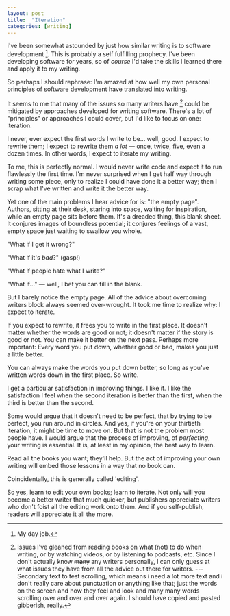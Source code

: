 ```yaml
---
layout: post
title:  "Iteration"
categories: [writing]
---
```


I've been somewhat astounded by just how similar writing is to software development [^1]. This is probably a self fulfilling prophecy. I've been developing software for years, so of _course_ I'd take the skills I learned there and apply it to my writing.

So perhaps I should rephrase: I'm amazed at how well my own personal principles of software development have translated into writing. 

It seems to me that many of the issues so many writers have [^2] could be mitigated by approaches developed for writing software. There's a lot of "principles" or approaches I could cover, but I'd like to focus on one: iteration.

I never, ever expect the first words I write to be... well, good.  I expect to rewrite them; I expect to rewrite them _a lot_ — once, twice, five, even a dozen times.  In other words, I expect to iterate my writing.

To me, this is perfectly normal. I would never write code and expect it to run flawlessly the first time. I'm never surprised when I get half way through writing some piece, only to realize I could have done it a better way; then I scrap what I've written and write it the better way.

Yet one of the main problems I hear advice for is: "the empty page". Authors, sitting at their desk, staring into space, waiting for inspiration, while an empty page sits before them.  It's a dreaded thing, this blank sheet. It conjures images of boundless potential; it conjures feelings of a vast, empty space just waiting to swallow you whole. 

"What if I get it wrong?"

"What if it's _bad_?" (gasp!)

"What if people hate what I write?"

"What if..." — well, I bet you can fill in the blank.

But I barely notice the empty page. All of the advice about overcoming writers block always seemed over-wrought. It took me time to realize why: I expect to iterate.

If you expect to rewrite, it frees you to write in the first place.  It doesn't matter whether the words are good or not; it doesn't matter if the story is good or not. You can make it better on the next pass.  Perhaps more important: Every word you put down, whether good or bad, makes you just a little better.

You can always make the words you put down better, so long as you've written words down in the first place. So write.

I get a particular satisfaction in improving things. I like it. I like the satisfaction I feel when the second iteration is better than the first, when the third is better than the second.

Some would argue that it doesn't need to be perfect, that by trying to be perfect, you run around in circles. And yes, if you're on your thirtieth iteration, it might be time to move on. But that is not the problem most people have. I would argue that the process of improving, of _perfecting_, your writing is essential. It is, at least in my opinion, the best way to learn.

Read all the books you want; they'll help. But the act of improving your own writing will embed those lessons in a way that no book can.

Coincidentally, this is generally called 'editing'.

So yes, learn to edit your own books; learn to iterate. Not only will you become a better writer that much quicker, but publishers appreciate writers who don't foist all the editing work onto them. And if you self-publish, readers will appreciate it all the more.

[^1]: My day job.
[^2]: Issues I've gleaned from reading books on what (not) to do when writing, or by watching videos, or by listening to podcasts, etc. Since I don't actually know ~~many~~ any writers personally, I can only guess at what issues they have from all the advice out there for writers. --- Secondary text to test scrolling, which means i need a lot more text and i don't really care about punctuation or anything like that; just the words on the screen and how they feel and look and many many words scrolling over and over and over again.  I should have copied and pasted gibberish, really.